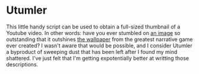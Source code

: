 # Utumler

This little handy script can be used to obtain a full-sized thumbnail of a Youtube video. In other words: have you ever stumbled on [an image](https://www.youtube.com/watch?v=U-iEK0mlmuQ) so outstanding that it outshines [the wallpaper](https://drive.google.com/file/d/1EL0ENFbm0pghedr3ocFxy21ZuvXDjx70/view) from the greatest narrative game ever created? I wasn't aware that would be possible, and I consider Utumler a byproduct of sweeping dust that has been left after I found my mind shattered. I've just felt that I'm getting expotentially better at writting those descriptions.
